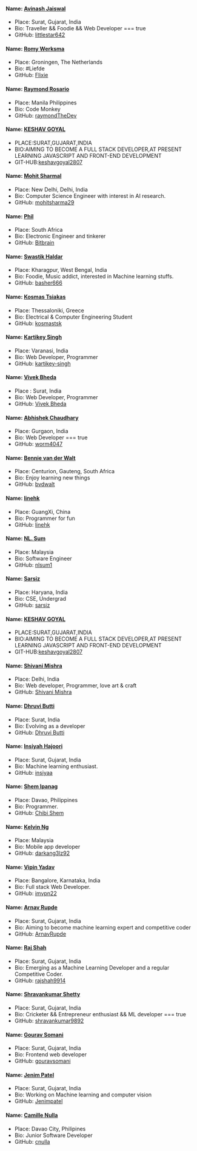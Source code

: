 #### Name: [Avinash Jaiswal](https://github.com/littlestar642)
 - Place: Surat, Gujarat, India
 - Bio: Traveller && Foodie && Web Developer === true
 - GitHub: [littlestar642](https://github.com/littlestar642) 

 #### Name: [Romy Werksma](https://github.com/flixie)
 - Place: Groningen, The Netherlands
 - Bio: #Liefde
 - GitHub: [Flixie](https://github.com/flixie) 

#### Name: [Raymond Rosario](https://github.com/raymondTheDev)
 - Place: Manila Philippines
 - Bio: Code Monkey
 - GitHub: [raymondTheDev](https://github.com/raymondTheDev) 

#### Name: [KESHAV GOYAL](https://github.com/keshavgoyal2807)
 - PLACE:SURAT,GUJARAT,INDIA
 - BIO:AIMING TO BECOME A FULL STACK DEVELOPER,AT PRESENT LEARNING JAVASCRIPT AND FRONT-END DEVELOPMENT
 - GIT-HUB:[keshavgoyal2807](https://github.com/keshavgoyal2807)

#### Name: [Mohit Sharmal](https://github.com/mohitsharma29)
  - Place: New Delhi, Delhi, India
  - Bio: Computer Science Engineer with interest in AI research.
  - GitHub: [mohitsharma29](https://github.com/mohitsharma29)
  
#### Name: [Phil](https://github.com/bitbrain-za)
 - Place: South Africa
 - Bio: Electronic Engineer and tinkerer
 - GitHub: [Bitbrain](https://github.com/bitbrain-za)

#### Name: [Swastik Haldar](https://github.com/basher666)
 - Place: Kharagpur, West Bengal, India
 - Bio: Foodie, Music addict, interested in Machine learning stuffs.
 - GitHub: [basher666](https://github.com/basher666)

 #### Name: [Kosmas Tsiakas](https://github.com/kosmastsk)
 - Place: Thessaloniki, Greece
 - Bio: Electrical & Computer Engineering Student
 - GitHub: [kosmastsk](https://github.com/kosmastsk)

#### Name: [Kartikey Singh](https://github.com/kartikey-singh)
 - Place: Varanasi, India
 - Bio: Web Developer, Programmer
 - GitHub: [kartikey-singh](https://github.com/kartikey-singh)
 
 #### Name: [Vivek Bheda](https://github.com/bh3d4)
 - Place : Surat, India
 - Bio: Web Developer, Programmer
 - GitHub: [Vivek Bheda](https://github.com/bh3d4)

 #### Name: [Abhishek Chaudhary](https://github.com/Worm4047/)
 - Place: Gurgaon, India
 - Bio: Web Developer === true
 - GitHub: [worm4047](https://github.com/Worm4047/) 
 
 #### Name: [Bennie van der Walt](https://github.com/bvdwalt)
 - Place: Centurion, Gauteng, South Africa
 - Bio: Enjoy learning new things
 - GitHub: [bvdwalt](https://github.com/bvdwalt)

 #### Name: [linehk](https://github.com/linehk)
 - Place: GuangXi, China
 - Bio: Programmer for fun
 - GitHub: [linehk](https://github.com/linehk)
 
 #### Name: [NL. Sum](https://github.com/nlsum1)
 - Place: Malaysia
 - Bio: Software Engineer
 - GitHub: [nlsum1](https://github.com/nlsum1)
 
 #### Name: [Sarsiz](https://github.com/sarsiz)
 - Place: Haryana, India
 - Bio: CSE, Undergrad
 - GitHub: [sarsiz](https://github.com/sarsiz)

 #### Name: [KESHAV GOYAL](https://github.com/keshavgoyal2807)
 - PLACE:SURAT,GUJARAT,INDIA
 - BIO:AIMING TO BECOME A FULL STACK DEVELOPER,AT PRESENT LEARNING JAVASCRIPT AND FRONT-END DEVELOPMENT
 - GIT-HUB:[keshavgoyal2807](https://github.com/keshavgoyal2807)

#### Name: [Shivani Mishra](https://github.com/dushivani)
 - Place: Delhi, India
 - Bio: Web developer, Programmer, love art & craft
 - GitHub: [Shivani Mishra](https://github.com/dushivani) 

 #### Name: [Dhruvi Butti](https://github.com/Dhruvi16)
 - Place: Surat, India
 - Bio: Evolving as a developer
 - GitHub: [Dhruvi Butti](https://github.com/Dhruvi16)
 
#### Name: [Insiyah Hajoori](https://github.com/Insiyaa)
 - Place: Surat, Gujarat, India
 - Bio: Machine learning enthusiast.
 - GitHub: [insiyaa](https://github.com/Insiyaa) 

#### Name: [Shem Ipanag](https://github.com/Chibi-Shem)
 - Place: Davao, Philippines
 - Bio: Programmer.
 - GitHub: [Chibi Shem](https://github.com/Chibi-Shem) 
 
 #### Name: [Kelvin Ng](https://github.com/darkang3lz92)
 - Place: Malaysia
 - Bio: Mobile app developer
 - GitHub: [darkang3lz92](https://github.com/darkang3lz92)

 #### Name: [Vipin Yadav](https://imvpn22.github.io/)
 - Place: Bangalore, Karnataka, India
 - Bio: Full stack Web Developer.
 - GitHub: [imvpn22](https://github.com/imvpn22) 

#### Name: [Arnav Rupde](https://github.com/ArnavRupde)
 - Place: Surat, Gujarat, India
 - Bio: Aiming to become machine learning expert and competitive coder
 - GitHub: [ArnavRupde](https://github.com/ArnavRupde) 

#### Name: [Raj Shah](https://github.com/rajshah9914)
 - Place: Surat, Gujarat, India
 - Bio: Emerging as a Machine Learning Developer and a regular Competitive Coder.
 - GitHub: [rajshah9914](https://github.com/rajshah9914)

#### Name: [Shravankumar Shetty](https://github.com/shravankumar9892)
 - Place: Surat, Gujarat, India
 - Bio: Cricketer && Entrepreneur enthusiast && ML developer === true
 - GitHub: [shravankumar9892](https://github.com/shravankumar9892) 

#### Name: [Gourav Somani](https://github.com/gouravsomani)
 - Place: Surat, Gujarat, India
 - Bio: Frontend web developer
 - GitHub: [gouravsomani](https://github.com/gouravsomani) 

#### Name: [Jenim Patel](https://github.com/Jenimpatel)
 - Place: Surat, Gujarat, India
 - Bio: Working on Machine learning and computer vision
 - GitHub: [Jenimpatel](https://github.com/Jenimpatel)

#### Name: [Camille Nulla](https://github.com/cnulla)
 - Place: Davao City, Philipines
 - Bio: Junior Software Developer
 - GitHub: [cnulla](https://github.com/cnulla)

